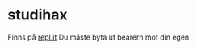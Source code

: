 # studihax

Finns på [repl.it](https://repl.it/@EmilCarlen/studi)
Du måste byta ut bearern mot din egen
